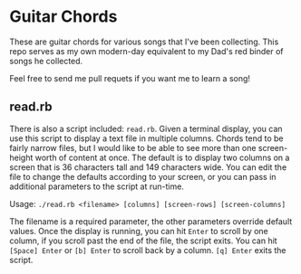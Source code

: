Guitar Chords
=============

These are guitar chords for various songs that I've been collecting.  This repo serves as my own modern-day equivalent to my Dad's red binder of songs he collected.

Feel free to send me pull requets if you want me to learn a song!

read.rb
-------

There is also a script included: `read.rb`. Given a terminal display, you can use this script to display a text file in multiple columns.  Chords tend to be fairly narrow files, but I would like to be able to see more than one screen-height worth of content at once. The default is to display two columns on a screen that is 36 characters tall and 149 characters wide. You can edit the file to change the defaults according to your screen, or you can pass in additional parameters to the script at run-time.

Usage: `./read.rb <filename> [columns] [screen-rows] [screen-columns]`

The filename is a required parameter, the other parameters override default values.  Once the display is running, you can hit `Enter` to scroll by one column, if you scroll past the end of the file, the script exits.  You can hit `[Space] Enter` or `[b] Enter` to scroll back by a column.  `[q] Enter` exits the script.
